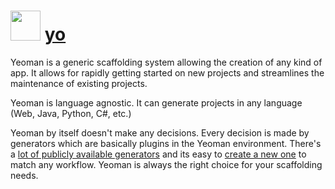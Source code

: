 # <img src="https://cdn.jsdelivr.net/gh/chocolatey-community/chocolatey-coreteampackages@9e732d13804ce0097f9c52c080241edc560acbf9/icons/yo.png" width="48" height="48"/> [yo](https://chocolatey.org/packages/yo)


Yeoman is a generic scaffolding system allowing the creation of any kind of app.
It allows for rapidly getting started on new projects and streamlines the maintenance of existing projects.

Yeoman is language agnostic.
It can generate projects in any language (Web, Java, Python, C#, etc.)

Yeoman by itself doesn't make any decisions.
Every decision is made by generators which are basically plugins in the Yeoman environment.
There's a [lot of publicly available generators](http://yeoman.io/generators/) and its easy to [create a new one](http://yeoman.io/authoring/) to match any workflow.
Yeoman is always the right choice for your scaffolding needs.

